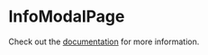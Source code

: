 # InfoModalPage

Check out the [documentation](https://docs.commercetools.com/merchant-center-customizations/api-reference/commercetools-frontend-application-components#infomodalpage) for more information.
